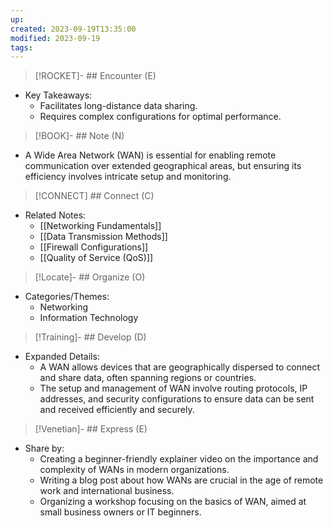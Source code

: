 ```yaml
---
up: 
created: 2023-09-19T13:35:00
modified: 2023-09-19
tags:
---
```

> [!ROCKET]- ## Encounter (E)

- Key Takeaways:
    - Facilitates long-distance data sharing.
    - Requires complex configurations for optimal performance.

> [!BOOK]- ## Note (N)

- A Wide Area Network (WAN) is essential for enabling remote communication over extended geographical areas, but ensuring its efficiency involves intricate setup and monitoring.

> [!CONNECT] ## Connect (C)

- Related Notes:
    - [[Networking Fundamentals]]
    - [[Data Transmission Methods]]
    - [[Firewall Configurations]]
    - [[Quality of Service (QoS)]]

> [!Locate]- ## Organize (O)

- Categories/Themes:
    - Networking
    - Information Technology

> [!Training]- ## Develop (D)

- Expanded Details:
    - A WAN allows devices that are geographically dispersed to connect and share data, often spanning regions or countries.
    - The setup and management of WAN involve routing protocols, IP addresses, and security configurations to ensure data can be sent and received efficiently and securely.

> [!Venetian]- ## Express (E)

- Share by:
    - Creating a beginner-friendly explainer video on the importance and complexity of WANs in modern organizations.
    - Writing a blog post about how WANs are crucial in the age of remote work and international business.
    - Organizing a workshop focusing on the basics of WAN, aimed at small business owners or IT beginners.